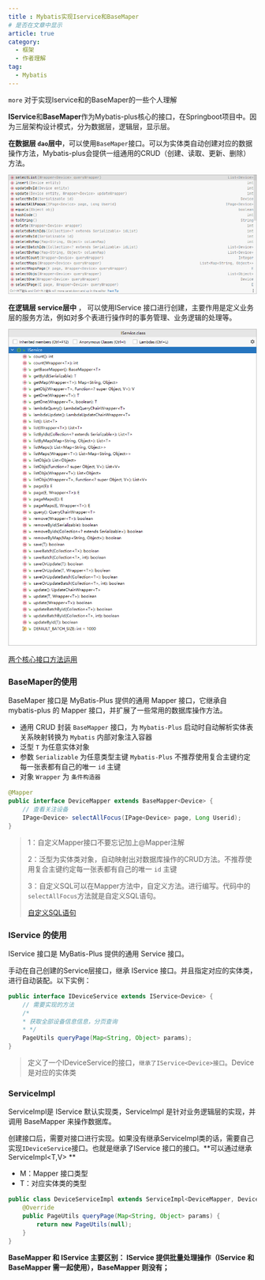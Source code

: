 ```yaml
---
title : Mybatis实现Iservice和BaseMaper
# 是否在文章中显示
article: true
category:
  - 框架
  - 作者理解
tag:
  - Mybatis
---
```


`more` 对于实现Iservice和的BaseMaper的一些个人理解
<!-- more -->



 **IService**和**BaseMaper**作为Mybatis-plus核心的接口，在Springboot项目中。因为三层架构设计模式，分为数据层，逻辑层，显示层。

**在数据层 `dao`层中**，可以使用`BaseMaper`接口。可以为实体类自动创建对应的数据操作方法，Mybatis-plus会提供一组通用的CRUD（创建、读取、更新、删除）方法。

![image-20240301160327977](MyabtisIservice.assets/image-20240301160327977.png)

**在逻辑层 service层中** ， 可以使用IService 接口进行创建，主要作用是定义业务层的服务方法，例如对多个表进行操作时的事务管理、业务逻辑的处理等。

![Iservice方法](MyabtisIservice.assets/image-20240301162317425.png)



[两个核心接口方法运用](./MyBatis-plus_comprehend.md)



### BaseMaper的使用

BaseMaper 接口是 MyBatis-Plus 提供的通用 Mapper 接口，它继承自 mybatis-plus 的 Mapper 接口，并扩展了一些常用的数据库操作方法。

- 通用 CRUD 封装 `BaseMapper` 接口，为 `Mybatis-Plus` 启动时自动解析实体表关系映射转换为 `Mybatis` 内部对象注入容器
- 泛型 `T` 为任意实体对象
- 参数 `Serializable` 为任意类型主键 `Mybatis-Plus` 不推荐使用复合主键约定每一张表都有自己的唯一 `id` 主键
- 对象 `Wrapper` 为 `条件构造器`

```java
@Mapper
public interface DeviceMapper extends BaseMapper<Device> {
    // 查看关注设备
    IPage<Device> selectAllFocus(IPage<Device> page, Long Userid);
}
```

> 1：自定义Mapper接口不要忘记加上@Mapper注解
>
> 2：泛型为实体类对象，自动映射出对数据库操作的CRUD方法。不推荐使用复合主键约定每一张表都有自己的唯一 `id` 主键
>
> 3：自定义SQL可以在Mapper方法中，自定义方法。进行编写。代码中的`selectAllFocus`方法就是自定义SQL语句。
>
> [自定义SQL语句](./Mybatis_xml.md)



### IService 的使用

IService 接口是 MyBatis-Plus 提供的通用 Service 接口。

手动在自己创建的Service层接口，继承 IService 接口。并且指定对应的实体类，进行自动装配。以下实例：

```java
public interface IDeviceService extends IService<Device> {
    // 需要实现的方法
    /*
    * 获取全部设备信息信息，分页查询
    * */
    PageUtils queryPage(Map<String, Object> params);
}
```

> 定义了一个IDeviceService的接口，`继承了IService<Device>接口`。Device是对应的实体类



### **ServiceImpl**

ServiceImpl是 IService 默认实现类，ServiceImpl 是针对业务逻辑层的实现，并调用 BaseMapper 来操作数据库。

创建接口后，需要对接口进行实现。如果没有继承ServiceImpl类的话，需要自己实现`IDeviceService`接口。也就是继承了IService 接口的接口。**可以通过继承ServiceImpl<T,V> **

- M：Mapper 接口类型
- T：对应实体类的类型

```java
public class DeviceServiceImpl extends ServiceImpl<DeviceMapper, Device> implements IDeviceService {
    @Override
    public PageUtils queryPage(Map<String, Object> params) {
        return new PageUtils(null);
    }
}
```



**BaseMapper 和 IService 主要区别： IService 提供批量处理操作（IService 和 BaseMapper 需一起使用），BaseMapper 则没有；**

